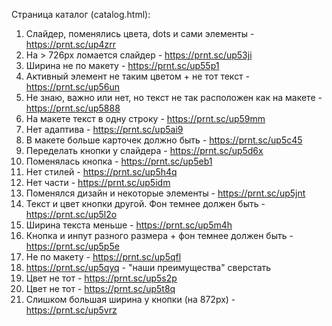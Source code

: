 Страница каталог (catalog.html):

1. Слайдер, поменялись цвета, dots и сами элементы - https://prnt.sc/up4zrr
2. На > 726px ломается слайдер - https://prnt.sc/up53ji
3. Ширина не по макету - https://prnt.sc/up55p1
4. Активный элемент не таким цветом + не тот текст - https://prnt.sc/up56un
5. Не знаю, важно или нет, но текст не так расположен как на макете - https://prnt.sc/up5888
6. На макете текст в одну строку - https://prnt.sc/up59mm
7. Нет адаптива - https://prnt.sc/up5ai9
8. В макете больше карточек должно быть - https://prnt.sc/up5c45
9. Переделать кнопки у слайдера - https://prnt.sc/up5d6x
10. Поменялась кнопка - https://prnt.sc/up5eb1
11. Нет стилей - https://prnt.sc/up5h4q
12. Нет части - https://prnt.sc/up5idm
13. Поменялся дизайн и некоторые элементы - https://prnt.sc/up5jnt
14. Текст и цвет кнопки другой. Фон темнее должен быть - https://prnt.sc/up5l2o
15. Ширина текста меньше - https://prnt.sc/up5m4h
16. Кнопка и инпут разного размера + фон темнее должен быть - https://prnt.sc/up5p5e
17. Не по макету - https://prnt.sc/up5qfl
18. https://prnt.sc/up5qyq - "наши преимущества" сверстать
19. Цвет не тот - https://prnt.sc/up5s2p
20. Цвет не тот - https://prnt.sc/up5t8q
21. Слишком большая ширина у кнопки (на 872px) - https://prnt.sc/up5vrz
